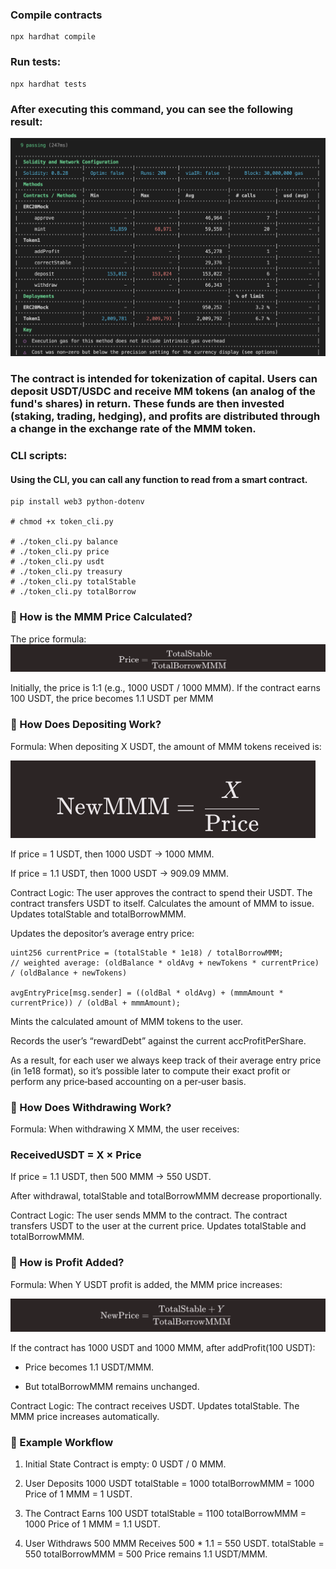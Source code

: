 ### Compile contracts
```
npx hardhat compile
```
### Run tests:
```
npx hardhat tests
```
### After executing this command, you can see the following result:
![](/static/tests_result.png)

### The contract is intended for tokenization of capital. Users can deposit USDT/USDC and receive MM tokens (an analog of the fund's shares) in return. These funds are then invested (staking, trading, hedging), and profits are distributed through a change in the exchange rate of the MMM token.

### CLI scripts: 
#### Using the CLI, you can call any function to read from a smart contract.
```
pip install web3 python-dotenv

# chmod +x token_cli.py 

# ./token_cli.py balance
# ./token_cli.py price
# ./token_cli.py usdt
# ./token_cli.py treasury
# ./token_cli.py totalStable
# ./token_cli.py totalBorrow
```
### 🔹 How is the MMM Price Calculated?
The price formula:
![](/static/formula.png)

Initially, the price is 1:1 (e.g., 1000 USDT / 1000 MMM).
If the contract earns 100 USDT, the price becomes 1.1 USDT per MMM


### 🔹 How Does Depositing Work?
Formula:
When depositing X USDT, the amount of MMM tokens received is:

![](/static/formula2.png)

 
If price = 1 USDT, then 1000 USDT → 1000 MMM.

If price = 1.1 USDT, then 1000 USDT → 909.09 MMM.

Contract Logic:
The user approves the contract to spend their USDT.
The contract transfers USDT to itself.
Calculates the amount of MMM to issue.
Updates totalStable and totalBorrowMMM.

Updates the depositor’s average entry price:
```solidity
uint256 currentPrice = (totalStable * 1e18) / totalBorrowMMM;
// weighted average: (oldBalance * oldAvg + newTokens * currentPrice) / (oldBalance + newTokens)

avgEntryPrice[msg.sender] = ((oldBal * oldAvg) + (mmmAmount * currentPrice)) / (oldBal + mmmAmount);
```
Mints the calculated amount of MMM tokens to the user.

Records the user’s “rewardDebt” against the current accProfitPerShare.

As a result, for each user we always keep track of their average entry price (in 1e18 format), so it’s possible later to compute their exact profit or perform any price‐based accounting on a per‐user basis.

### 🔹 How Does Withdrawing Work?
Formula:
When withdrawing X MMM, the user receives:

### ReceivedUSDT = X × Price

If price = 1.1 USDT, then 500 MMM → 550 USDT.

After withdrawal, totalStable and totalBorrowMMM decrease proportionally.

Contract Logic:
The user sends MMM to the contract.
The contract transfers USDT to the user at the current price.
Updates totalStable and totalBorrowMMM.

### 🔹 How is Profit Added?
Formula:
When Y USDT profit is added, the MMM price increases:

![](/static/formula3.png)

If the contract has 1000 USDT and 1000 MMM, after addProfit(100 USDT):

- Price becomes 1.1 USDT/MMM.

- But totalBorrowMMM remains unchanged.


Contract Logic:
The contract receives USDT.
Updates totalStable.
The MMM price increases automatically.


### 🔹 Example Workflow
1. Initial State
Contract is empty: 0 USDT / 0 MMM.

2. User Deposits 1000 USDT
totalStable = 1000
totalBorrowMMM = 1000
Price of 1 MMM = 1 USDT.

3. The Contract Earns 100 USDT
totalStable = 1100
totalBorrowMMM = 1000
Price of 1 MMM = 1.1 USDT.

4. User Withdraws 500 MMM
Receives 500 * 1.1 = 550 USDT.
totalStable = 550
totalBorrowMMM = 500
Price remains 1.1 USDT/MMM.
